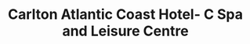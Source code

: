 ---
title: "Carlton Atlantic Coast Hotel- C Spa and Leisure Centre"
address: "The Quay Westport Co. Mayo"
tel: "(098)29000"
county: "Mayo"
category: "Libraries"
type: "Content"
lat: "53.79946242"
lng: "-9.550824419"
---